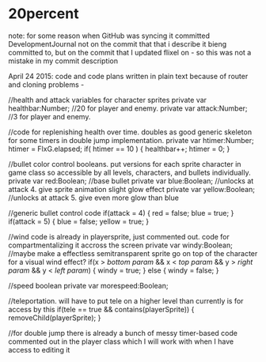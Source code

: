 # 20percent
note: for some reason when GitHub was syncing it committed DevelopmentJournal not on the commit that that i describe it bieng committed to, but on the commit that I updated flixel on - so this was not a mistake in my commit description

April 24 2015: code and code plans written in plain text because of router and cloning problems -

//health and attack variables for character sprites
private var healthbar:Number; //20 for player and enemy. 
private var attack:Number; //3 for player and enemy.

//code for replenishing health over time. doubles as good generic skeleton for some timers in double jump implementation.
private var htimer:Number;
htimer = FlxG.elapsed;
if( htimer == 10 )
{
  healthbar++;
  htimer = 0;
}

//bullet color control booleans. put versions for each sprite character in game class so accessible by all levels, characters, and bullets individually.
private var red:Boolean; //base bullet
private var blue:Boolean; //unlocks at attack 4. give sprite animation slight glow effect
private var yellow:Boolean; //unlocks at attack 5. give even more glow than blue

//generic bullet control code
if(attack = 4)
{
  red = false;
  blue = true;
}
if(attack = 5)
{
  blue = false;
  yellow = true;
}

//wind code is already in playersprite, just commented out. code for compartmentalizing it accross the screen
private var windy:Boolean; //maybe make a effectless semitransparent sprite go on top of the character for a visual wind effect?
if(x > *bottom param* && x < *top param* && y > *right param* && y < *left param*)
{
  windy = true;
}
else
{
  windy = false;
}

//speed boolean
private var morespeed:Boolean;

//teleportation. will have to put tele on a higher level than currently is for access by this
if(tele == true && contains(playerSprite))
{
  removeChild(playerSprite);
}

//for double jump there is already a bunch of messy timer-based code commented out in the player class which I will work with when I have access to editing it
